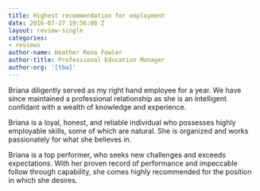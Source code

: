 ```yaml
---
title: Highest recommendation for employment
date: 2016-07-27 19:56:00 Z
layout: review-single
categories:
- reviews
author-name: Heather Rena Fowler
author-title: Professional Education Manager
author-org: '[tba]'
---
```


Briana diligently served as my right hand employee for a year. We have since maintained a professional relationship as she is an intelligent confidant with a wealth of knowledge and experience.

Briana is a loyal, honest, and reliable individual who possesses highly employable skills, some of which are natural. She is organized and works passionately for what she believes in.

Briana is a top performer, who seeks new challenges and exceeds expectations. With her proven record of performance and impeccable follow through capability, she comes highly recommended for the position in which she desires.

